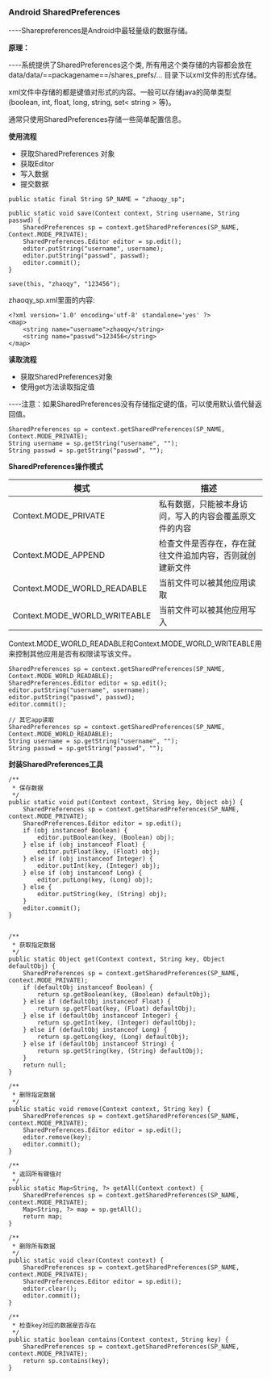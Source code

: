 ### Android SharedPreferences

----Sharepreferences是Android中最轻量级的数据存储。

**原理：**

----系统提供了SharedPreferences这个类, 所有用这个类存储的内容都会放在 data/data/==packagename==/shares_prefs/… 目录下以xml文件的形式存储。 

xml文件中存储的都是键值对形式的内容。一般可以存储java的简单类型(boolean, int, float, long, string, set< string > 等)。 

通常只使用SharedPreferences存储一些简单配置信息。

**使用流程**

- 获取SharedPreferences 对象
- 获取Editor
- 写入数据
- 提交数据


```
public static final String SP_NAME = "zhaoqy_sp";

public static void save(Context context, String username, String passwd) {
    SharedPreferences sp = context.getSharedPreferences(SP_NAME, Context.MODE_PRIVATE);
    SharedPreferences.Editor editor = sp.edit();
    editor.putString("username", username);
    editor.putString("passwd", passwd);
    editor.commit();
}

save(this, "zhaoqy", "123456");
```

zhaoqy_sp.xml里面的内容:

```
<?xml version='1.0' encoding='utf-8' standalone='yes' ?>
<map>
    <string name="username">zhaoqy</string>
    <string name="passwd">123456</string>
</map>
```

**读取流程**

- 获取SharedPreferences对象 
- 使用get方法读取指定值

----注意：如果SharedPreferences没有存储指定键的值，可以使用默认值代替返回值。

```
SharedPreferences sp = context.getSharedPreferences(SP_NAME, Context.MODE_PRIVATE);
String username = sp.getString("username", "");
String passwd = sp.getString("passwd", "");
```

**SharedPreferences操作模式**

模式 | 描述
---|---
Context.MODE_PRIVATE | 私有数据，只能被本身访问，写入的内容会覆盖原文件的内容
Context.MODE_APPEND | 检查文件是否存在，存在就往文件追加内容，否则就创建新文件
Context.MODE_WORLD_READABLE | 当前文件可以被其他应用读取
Context.MODE_WORLD_WRITEABLE | 当前文件可以被其他应用写入

Context.MODE_WORLD_READABLE和Context.MODE_WORLD_WRITEABLE用来控制其他应用是否有权限读写该文件。

```
SharedPreferences sp = context.getSharedPreferences(SP_NAME, Context.MODE_WORLD_READABLE);
SharedPreferences.Editor editor = sp.edit();
editor.putString("username", username);
editor.putString("passwd", passwd);
editor.commit();

// 其它app读取
SharedPreferences sp = context.getSharedPreferences(SP_NAME, Context.MODE_WORLD_READABLE);
String username = sp.getString("username", "");
String passwd = sp.getString("passwd", "");

```

**封装SharedPreferences工具**

```
/**
 * 保存数据
 */
public static void put(Context context, String key, Object obj) {
    SharedPreferences sp = context.getSharedPreferences(SP_NAME, context.MODE_PRIVATE);
    SharedPreferences.Editor editor = sp.edit();
    if (obj instanceof Boolean) {
        editor.putBoolean(key, (Boolean) obj);
    } else if (obj instanceof Float) {
        editor.putFloat(key, (Float) obj);
    } else if (obj instanceof Integer) {
        editor.putInt(key, (Integer) obj);
    } else if (obj instanceof Long) {
        editor.putLong(key, (Long) obj);
    } else {
        editor.putString(key, (String) obj);
    }
    editor.commit();
}


/**
 * 获取指定数据
 */
public static Object get(Context context, String key, Object defaultObj) {
    SharedPreferences sp = context.getSharedPreferences(SP_NAME, context.MODE_PRIVATE);
    if (defaultObj instanceof Boolean) {
        return sp.getBoolean(key, (Boolean) defaultObj);
    } else if (defaultObj instanceof Float) {
        return sp.getFloat(key, (Float) defaultObj);
    } else if (defaultObj instanceof Integer) {
        return sp.getInt(key, (Integer) defaultObj);
    } else if (defaultObj instanceof Long) {
        return sp.getLong(key, (Long) defaultObj);
    } else if (defaultObj instanceof String) {
        return sp.getString(key, (String) defaultObj);
    }
    return null;
}

/**
 * 删除指定数据
 */
public static void remove(Context context, String key) {
    SharedPreferences sp = context.getSharedPreferences(SP_NAME, context.MODE_PRIVATE);
    SharedPreferences.Editor editor = sp.edit();
    editor.remove(key);
    editor.commit();
}

/**
 * 返回所有键值对
 */
public static Map<String, ?> getAll(Context context) {
    SharedPreferences sp = context.getSharedPreferences(SP_NAME, context.MODE_PRIVATE);
    Map<String, ?> map = sp.getAll();
    return map;
}

/**
 * 删除所有数据
 */
public static void clear(Context context) {
    SharedPreferences sp = context.getSharedPreferences(SP_NAME, context.MODE_PRIVATE);
    SharedPreferences.Editor editor = sp.edit();
    editor.clear();
    editor.commit();
}

/**
 * 检查key对应的数据是否存在
 */
public static boolean contains(Context context, String key) {
    SharedPreferences sp = context.getSharedPreferences(SP_NAME, context.MODE_PRIVATE);
    return sp.contains(key);
}
```
